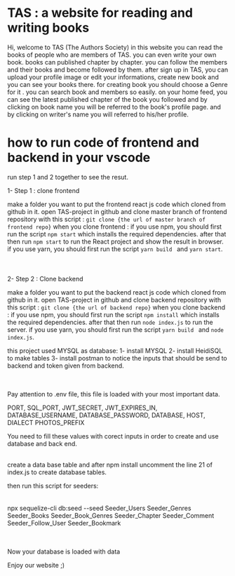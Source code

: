 # TAS : a website for reading and writing books

Hi, welcome to TAS (The Authors Society)
in this website you can read the books of people who are members of TAS.
you can even write your own book. books can published chapter by chapter.
you can follow the members and their books and become followed by them.
after sign up in TAS, you can upload your profile image or edit your informations, create new book and you can see your books there.
for creating book you should choose a Genre for it . you can search book and members so easily.
on your home feed, you can see the latest published chapter of the book you followed and by clicking on book name you will be referred to the
book's profile page. and by clicking on writer's name you will referred to his/her profile.

# how to run code of frontend and backend in your vscode

run step 1 and 2 together to see the resut.

1- Step 1 : clone frontend

make a folder you want to put the frontend react js code which cloned from github in it.
open TAS-project in github and clone master branch of frontend repository with this script :
`git clone {the url of master branch of frontend repo}`
when you clone frontend :
if you use npm, you should first run the script `npm start` which installs the required dependencies. after that
then run `npm start` to run the React project and show the result in browser.
if you use yarn, you should first run the script `yarn build ` and `yarn start`.
</br>
</br>
</br>
</br>
2- Step 2 : Clone backend

make a folder you want to put the backend react js code which cloned from github in it.
open TAS-project in github and clone backend repository with this script :
`git clone {the url of backend repo}`
when you clone backend :
if you use npm, you should first run the script `npm install` which installs the required dependencies. after that
then run `node index.js` to run the server.
if you use yarn, you should first run the script `yarn build ` and `node index.js`.

this project used MYSQL as database:
1- install MYSQL
2- install HeidiSQL to make tables
3- install postman to notice the inputs that should be send to backend and token given from backend.

</br>
</br>
Pay attention to .env file, this file is loaded with your most important data.

PORT, SQL_PORT, JWT_SECRET, JWT_EXPIRES_IN, DATABASE_USERNAME, DATABASE_PASSWORD, DATABASE, HOST, DIALECT PHOTOS_PREFIX

You need to fill these values with corect inputs in order to create and use database and back end.

</br>
create a data base table and
after npm install uncomment the line 21 of index.js to create database tables.

then run this script for seeders:
</br></br></br>
npx sequelize-cli db:seed --seed Seeder_Users Seeder_Genres Seeder_Books Seeder_Book_Genres Seeder_Chapter Seeder_Comment Seeder_Follow_User Seeder_Bookmark

</br>
</br>
Now your database is loaded with data

Enjoy our website ;)
